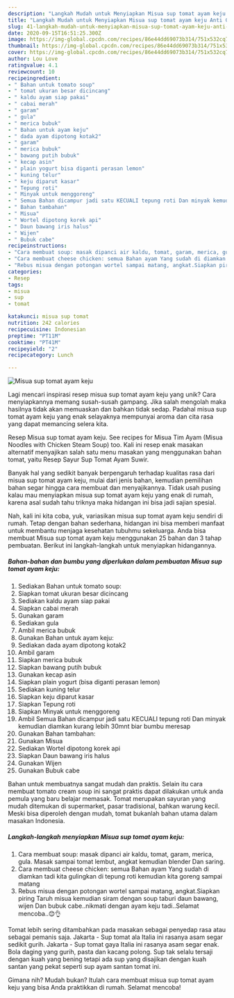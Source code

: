```yaml
---
description: "Langkah Mudah untuk Menyiapkan Misua sup tomat ayam keju Anti Gagal"
title: "Langkah Mudah untuk Menyiapkan Misua sup tomat ayam keju Anti Gagal"
slug: 41-langkah-mudah-untuk-menyiapkan-misua-sup-tomat-ayam-keju-anti-gagal
date: 2020-09-15T16:51:25.300Z
image: https://img-global.cpcdn.com/recipes/86e44dd69073b314/751x532cq70/misua-sup-tomat-ayam-keju-foto-resep-utama.jpg
thumbnail: https://img-global.cpcdn.com/recipes/86e44dd69073b314/751x532cq70/misua-sup-tomat-ayam-keju-foto-resep-utama.jpg
cover: https://img-global.cpcdn.com/recipes/86e44dd69073b314/751x532cq70/misua-sup-tomat-ayam-keju-foto-resep-utama.jpg
author: Lou Love
ratingvalue: 4.1
reviewcount: 10
recipeingredient:
- " Bahan untuk tomato soup"
- " tomat ukuran besar dicincang"
- " kaldu ayam siap pakai"
- " cabai merah"
- " garam"
- " gula"
- " merica bubuk"
- " Bahan untuk ayam keju"
- " dada ayam dipotong kotak2"
- " garam"
- " merica bubuk"
- " bawang putih bubuk"
- " kecap asin"
- " plain yogurt bisa diganti perasan lemon"
- " kuning telur"
- " keju diparut kasar"
- " Tepung roti"
- " Minyak untuk menggoreng"
- " Semua Bahan dicampur jadi satu KECUALI tepung roti Dan minyak kemudian diamkan kurang lebih 30mnt biar bumbu meresap"
- " Bahan tambahan"
- " Misua"
- " Wortel dipotong korek api"
- " Daun bawang iris halus"
- " Wijen"
- " Bubuk cabe"
recipeinstructions:
- "Cara membuat soup: masak dipanci air kaldu, tomat, garam, merica, gula. Masak sampai tomat lembut, angkat kemudian blender Dan saring."
- "Cara membuat cheese chicken: semua Bahan ayam Yang sudah di diamkan tadi kita gulingkan di tepung roti kemudian kita goreng sampai matang"
- "Rebus misua dengan potongan wortel sampai matang, angkat.Siapkan piring Taruh misua kemudian siram dengan soup taburi daun bawang, wijen Dan bubuk cabe..nikmati dengan ayam keju tadi..Selamat mencoba..😊👌"
categories:
- Resep
tags:
- misua
- sup
- tomat

katakunci: misua sup tomat 
nutrition: 242 calories
recipecuisine: Indonesian
preptime: "PT11M"
cooktime: "PT41M"
recipeyield: "2"
recipecategory: Lunch

---
```



![Misua sup tomat ayam keju](https://img-global.cpcdn.com/recipes/86e44dd69073b314/751x532cq70/misua-sup-tomat-ayam-keju-foto-resep-utama.jpg)

Lagi mencari inspirasi resep misua sup tomat ayam keju yang unik? Cara menyiapkannya memang susah-susah gampang. Jika salah mengolah maka hasilnya tidak akan memuaskan dan bahkan tidak sedap. Padahal misua sup tomat ayam keju yang enak selayaknya mempunyai aroma dan cita rasa yang dapat memancing selera kita.

Resep Misua sup tomat ayam keju. See recipes for Misua Tim Ayam (Misua Noodles with Chicken Steam Soup) too. Kali ini resep enak masakan alternatif menyajikan salah satu menu masakan yang menggunakan bahan tomat, yaitu Resep Sayur Sup Tomat Ayam Suwir.

Banyak hal yang sedikit banyak berpengaruh terhadap kualitas rasa dari misua sup tomat ayam keju, mulai dari jenis bahan, kemudian pemilihan bahan segar hingga cara membuat dan menyajikannya. Tidak usah pusing kalau mau menyiapkan misua sup tomat ayam keju yang enak di rumah, karena asal sudah tahu triknya maka hidangan ini bisa jadi sajian spesial.


Nah, kali ini kita coba, yuk, variasikan misua sup tomat ayam keju sendiri di rumah. Tetap dengan bahan sederhana, hidangan ini bisa memberi manfaat untuk membantu menjaga kesehatan tubuhmu sekeluarga. Anda bisa membuat Misua sup tomat ayam keju menggunakan 25 bahan dan 3 tahap pembuatan. Berikut ini langkah-langkah untuk menyiapkan hidangannya.

<!--inarticleads1-->

##### Bahan-bahan dan bumbu yang diperlukan dalam pembuatan Misua sup tomat ayam keju:

1. Sediakan  Bahan untuk tomato soup:
1. Siapkan  tomat ukuran besar dicincang
1. Sediakan  kaldu ayam siap pakai
1. Siapkan  cabai merah
1. Gunakan  garam
1. Sediakan  gula
1. Ambil  merica bubuk
1. Gunakan  Bahan untuk ayam keju:
1. Sediakan  dada ayam dipotong kotak2
1. Ambil  garam
1. Siapkan  merica bubuk
1. Siapkan  bawang putih bubuk
1. Gunakan  kecap asin
1. Siapkan  plain yogurt (bisa diganti perasan lemon)
1. Sediakan  kuning telur
1. Siapkan  keju diparut kasar
1. Siapkan  Tepung roti
1. Siapkan  Minyak untuk menggoreng
1. Ambil  Semua Bahan dicampur jadi satu KECUALI tepung roti Dan minyak kemudian diamkan kurang lebih 30mnt biar bumbu meresap
1. Gunakan  Bahan tambahan:
1. Gunakan  Misua
1. Sediakan  Wortel dipotong korek api
1. Siapkan  Daun bawang iris halus
1. Gunakan  Wijen
1. Gunakan  Bubuk cabe


Bahan untuk membuatnya sangat mudah dan praktis. Selain itu cara membuat tomato cream soup ini sangat praktis dapat dilakukan untuk anda pemula yang baru belajar memasak. Tomat merupakan sayuran yang mudah ditemukan di supermarket, pasar tradisional, bahkan warung kecil. Meski bisa diperoleh dengan mudah, tomat bukanlah bahan utama dalam masakan Indonesia. 

<!--inarticleads2-->

##### Langkah-langkah menyiapkan Misua sup tomat ayam keju:

1. Cara membuat soup: masak dipanci air kaldu, tomat, garam, merica, gula. Masak sampai tomat lembut, angkat kemudian blender Dan saring.
1. Cara membuat cheese chicken: semua Bahan ayam Yang sudah di diamkan tadi kita gulingkan di tepung roti kemudian kita goreng sampai matang
1. Rebus misua dengan potongan wortel sampai matang, angkat.Siapkan piring Taruh misua kemudian siram dengan soup taburi daun bawang, wijen Dan bubuk cabe..nikmati dengan ayam keju tadi..Selamat mencoba..😊👌


Tomat lebih sering ditambahkan pada masakan sebagai penyedap rasa atau sebagai pemanis saja. Jakarta - Sup tomat ala Italia ini rasanya asam segar sedikit gurih. Jakarta - Sup tomat gaya Italia ini rasanya asam segar enak. Bola daging yang gurih, pasta dan kacang polong. Sup tak selalu tersaji dengan kuah yang bening tetapi ada sup yang disajikan dengan kuah santan yang pekat seperti sup ayam santan tomat ini. 

Gimana nih? Mudah bukan? Itulah cara membuat misua sup tomat ayam keju yang bisa Anda praktikkan di rumah. Selamat mencoba!
